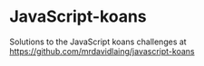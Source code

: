 # JavaScript-koans
Solutions to the JavaScript koans challenges at https://github.com/mrdavidlaing/javascript-koans
